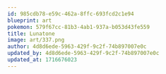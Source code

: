 ```yaml
---
id: 985cdb78-e59c-462a-8ffc-693fcd2c1e94
blueprint: art
pokemon: 579f67cc-81b3-4ab1-937a-b053d43fe559
title: Lunatone
image: art/337.png
author: 4d8d6ede-5963-429f-9c2f-74b897007e0c
updated_by: 4d8d6ede-5963-429f-9c2f-74b897007e0c
updated_at: 1716676023
---
```

